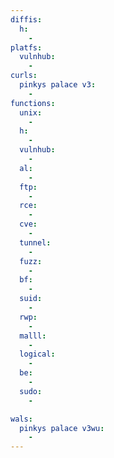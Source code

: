 ```yaml
---
diffis:
  h:
    -
platfs:
  vulnhub:
    -
curls:
  pinkys palace v3:
    -
functions:
  unix:
    -
  h:
    -
  vulnhub:
    -
  al:
    -
  ftp:
    -
  rce:
    -
  cve:
    -
  tunnel:
    -
  fuzz:
    -
  bf:
    -
  suid:
    -
  rwp:
    -
  malll:
    -
  logical:
    -
  be:
    -
  sudo:
    -

wals:
  pinkys palace v3wu:
    -
---
```

